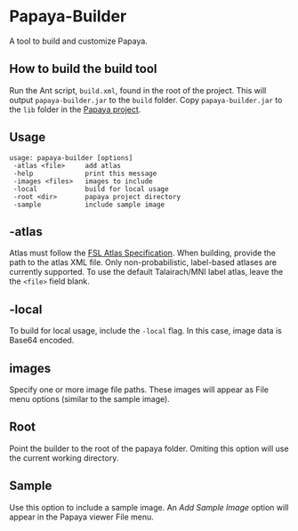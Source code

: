 Papaya-Builder
==============

A tool to build and customize Papaya.  


How to build the build tool
-----
Run the Ant script, `build.xml`, found in the root of the project.  This will output `papaya-builder.jar` to the `build` 
folder.  Copy `papaya-builder.jar` to the `lib` folder in the [Papaya project](https://github.com/rii-mango/Papaya).

Usage
-----
```shell
usage: papaya-builder [options]
 -atlas <file>     add atlas
 -help             print this message
 -images <files>   images to include
 -local            build for local usage
 -root <dir>       papaya project directory
 -sample           include sample image
```

-atlas
-----
Atlas must follow the [FSL Atlas Specification](http://ric.uthscsa.edu/mango/imango_guide_atlas.html).  When building, 
provide the path to the atlas XML file.  Only non-probabilistic, label-based atlases are currently supported.  To use the 
default Talairach/MNI label atlas, leave the the `<file>` field blank.

-local
-----
To build for local usage, include the `-local` flag.  In this case, image data is Base64 encoded.

images
-----
Specify one or more image file paths.  These images will appear as File menu options (similar to the sample image).

Root
-----
Point the builder to the root of the papaya folder.  Omiting this option will use the current working directory.

Sample
-----
Use this option to include a sample image.  An _Add Sample Image_ option will appear in the Papaya viewer File menu.
